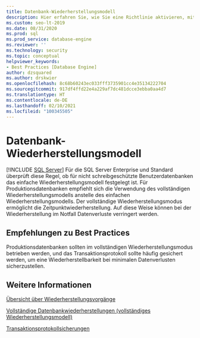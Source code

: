 ```yaml
---
title: Datenbank-Wiederherstellungsmodell
description: Hier erfahren Sie, wie Sie eine Richtlinie aktivieren, mit der das Sicherungswiederherstellungsmodell für Benutzerdatenbanken überprüft wird, um Datenverlust zu verringern.
ms.custom: seo-lt-2019
ms.date: 08/31/2020
ms.prod: sql
ms.prod_service: database-engine
ms.reviewer: ''
ms.technology: security
ms.topic: conceptual
helpviewer_keywords:
- Best Practices [Database Engine]
author: dzsquared
ms.author: drskwier
ms.openlocfilehash: 8c68b60243ec033fff3735901cc4e35134222704
ms.sourcegitcommit: 917df4ffd22e4a229af7dc481dcce3ebba0aa4d7
ms.translationtype: HT
ms.contentlocale: de-DE
ms.lasthandoff: 02/10/2021
ms.locfileid: "100345505"
---
```

# <a name="database-recovery-model"></a>Datenbank-Wiederherstellungsmodell
 [!INCLUDE [SQL Server](../../includes/applies-to-version/sqlserver.md)]
  Für die SQL Server Enterprise und Standard überprüft diese Regel, ob für nicht schreibgeschützte Benutzerdatenbanken das einfache Wiederherstellungsmodell festgelegt ist. Für Produktionsdatenbanken empfiehlt sich die Verwendung des vollständigen Wiederherstellungsmodells anstelle des einfachen Wiederherstellungsmodells. Der vollständige Wiederherstellungsmodus ermöglicht die Zeitpunktwiederherstellung. Auf diese Weise können bei der Wiederherstellung im Notfall Datenverluste verringert werden.
  
## <a name="best-practices-recommendations"></a>Empfehlungen zu Best Practices  
 Produktionsdatenbanken sollten im vollständigen Wiederherstellungsmodus betrieben werden, und das Transaktionsprotokoll sollte häufig gesichert werden, um eine Wiederherstellbarkeit bei minimalen Datenverlusten sicherzustellen.
  
## <a name="see-also"></a>Weitere Informationen 
  
 [Übersicht über Wiederherstellungsvorgänge](../backup-restore/restore-and-recovery-overview-sql-server.md)   
  
 [Vollständige Datenbankwiederherstellungen (vollständiges Wiederherstellungsmodell)](../backup-restore/complete-database-restores-full-recovery-model.md)  

 [Transaktionsprotokollsicherungen](../backup-restore/transaction-log-backups-sql-server.md)   
  
